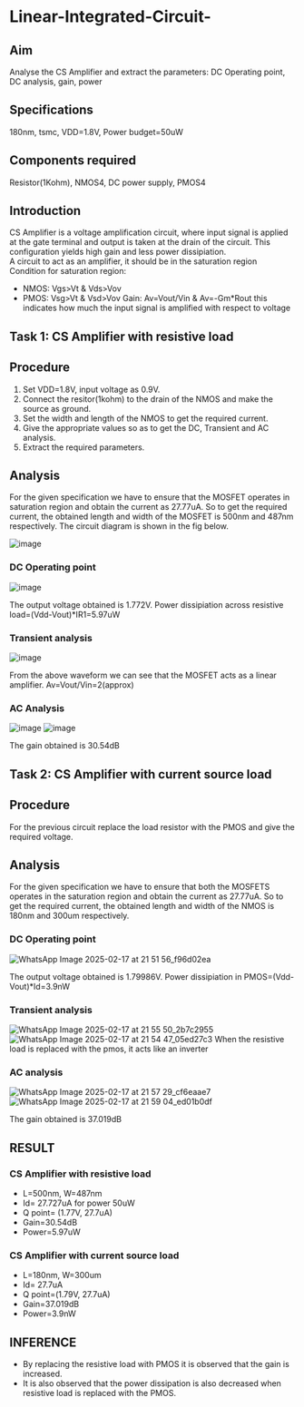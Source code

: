 # Linear-Integrated-Circuit-
## Aim
Analyse the CS Amplifier and extract the parameters: DC Operating point, DC analysis, gain, power  

## Specifications
180nm, tsmc, VDD=1.8V, Power budget=50uW

## Components required
Resistor(1Kohm), NMOS4, DC power supply, PMOS4

## Introduction
CS Amplifier is a voltage amplification circuit, where input signal is applied at the gate terminal and output is taken at the drain of the circuit. This configuration yields high gain and less power dissipiation.  
A circuit to act as an amplifier, it should be in the saturation region  
Condition for saturation region:  
* NMOS: Vgs>Vt & Vds>Vov
* PMOS: Vsg>Vt & Vsd>Vov
Gain:
Av=Vout/Vin & Av=-Gm*Rout this indicates how much the input signal is amplified with respect to voltage 

## Task 1: CS Amplifier with resistive load
## Procedure
1. Set VDD=1.8V, input voltage as 0.9V.
2. Connect the resitor(1kohm) to the drain of the NMOS and make the source as ground.
3. Set the width and length of the NMOS to get the required current.
4. Give the appropriate values so as to get the DC, Transient and AC analysis.
5. Extract the required parameters.

## Analysis
For the given specification we have to ensure that the MOSFET operates in saturation region and obtain the current as 27.77uA.
So to get the required current, the obtained length and width of the MOSFET is 500nm and 487nm respectively. The circuit diagram is shown in the fig below.
  
  ![image](https://github.com/user-attachments/assets/5808b121-3db3-4f2d-8eb6-26ce52d2bfa1)

### DC Operating point
  ![image](https://github.com/user-attachments/assets/fc1c1ded-6419-4110-ad42-aee89b1156a5)
              
The output voltage obtained is 1.772V.
Power dissipiation across resistive load=(Vdd-Vout)*IR1=5.97uW

### Transient analysis
  ![image](https://github.com/user-attachments/assets/62066575-7eb1-4945-8706-d521f0583420)

From the above waveform we can see that the MOSFET acts as a linear amplifier.
Av=Vout/Vin=2(approx)

### AC Analysis
  ![image](https://github.com/user-attachments/assets/9e221784-3b75-4837-8b5c-219f202a41e4)
  ![image](https://github.com/user-attachments/assets/1cb0f361-4de5-4da3-8cb8-714e4468aa7d)

The gain obtained is 30.54dB

## Task 2: CS Amplifier with current source load
## Procedure
For the previous circuit replace the load resistor with the PMOS and give the required voltage.

## Analysis
For the given specification we have to ensure that both the MOSFETS operates in the saturation region and obtain the current as 27.77uA.
So to get the required current, the obtained length and width of the NMOS is 180nm and 300um respectively.

### DC Operating point
  ![WhatsApp Image 2025-02-17 at 21 51 56_f96d02ea](https://github.com/user-attachments/assets/9f097dfb-a5f5-48e4-893b-aefaec9bb538)

The output voltage obtained is 1.79986V.
Power dissipiation in PMOS=(Vdd-Vout)*Id=3.9nW

### Transient analysis
![WhatsApp Image 2025-02-17 at 21 55 50_2b7c2955](https://github.com/user-attachments/assets/ab280f43-c367-47d3-ad50-1390c2522752) ![WhatsApp Image 2025-02-17 at 21 54 47_05ed27c3](https://github.com/user-attachments/assets/2df975be-c9e2-4fa2-884f-d51d04e81e45)
When the resistive load is replaced with the pmos, it acts like an inverter

### AC analysis
![WhatsApp Image 2025-02-17 at 21 57 29_cf6eaae7](https://github.com/user-attachments/assets/51cb3c96-3a9f-4b51-9362-e5b34060b17a)
![WhatsApp Image 2025-02-17 at 21 59 04_ed01b0df](https://github.com/user-attachments/assets/c9e71e70-08a9-40a5-8b96-f71b863ba2e7)  

The gain obtained is 37.019dB

## RESULT
### CS Amplifier with resistive load
* L=500nm, W=487nm
* Id= 27.727uA for power 50uW
* Q point= (1.77V, 27.7uA)
* Gain=30.54dB
* Power=5.97uW

### CS Amplifier with current source load
* L=180nm, W=300um
* Id= 27.7uA
* Q point=(1.79V, 27.7uA)
* Gain=37.019dB
* Power=3.9nW

## INFERENCE
* By replacing the resistive load with PMOS it is observed that the gain is increased.
* It is also observed that the power dissipation is also decreased when resistive load is replaced with the PMOS.






 




